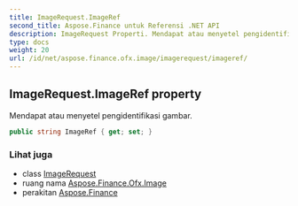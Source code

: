 ```yaml
---
title: ImageRequest.ImageRef
second_title: Aspose.Finance untuk Referensi .NET API
description: ImageRequest Properti. Mendapat atau menyetel pengidentifikasi gambar.
type: docs
weight: 20
url: /id/net/aspose.finance.ofx.image/imagerequest/imageref/
---
```

## ImageRequest.ImageRef property

Mendapat atau menyetel pengidentifikasi gambar.

```csharp
public string ImageRef { get; set; }
```

### Lihat juga

* class [ImageRequest](../)
* ruang nama [Aspose.Finance.Ofx.Image](../../imagerequest/)
* perakitan [Aspose.Finance](../../../)


